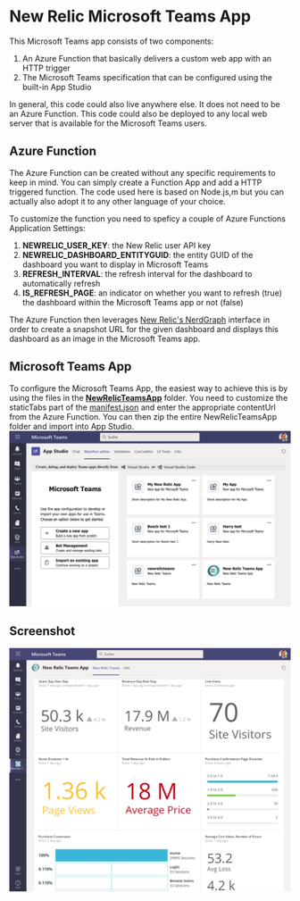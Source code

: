 # New Relic Microsoft Teams App
This Microsoft Teams app consists of two components:
1. An Azure Function that basically delivers a custom web app with an HTTP trigger
2. The Microsoft Teams specification that can be configured using the built-in App Studio

In general, this code could also live anywhere else. It does not need to be an Azure Function. This code could also be deployed to any local web server that is available for the Microsoft Teams users.

## Azure Function
The Azure Function can be created without any specific requirements to keep in mind. You can simply create a Function App and add a HTTP triggered function. The code used here is based on Node.js,m but you can actually also adopt it to any other language of your choice. 

To customize the function you need to speficy a couple of Azure Functions Application Settings:
1. **NEWRELIC_USER_KEY**: the New Relic user API key
2. **NEWRELIC_DASHBOARD_ENTITYGUID**: the entity GUID of the dashboard you want to display in Microsoft Teams
3. **REFRESH_INTERVAL**: the refresh interval for the dashboard to automatically refresh
4. **IS_REFRESH_PAGE**: an indicator on whether you want to refresh (true) the dashboard within the Microsoft Teams app or not (false)

The Azure Function then leverages [New Relic's NerdGraph](https://docs.newrelic.com/docs/apis/nerdgraph/examples/export-dashboards-pdfpng-using-api) interface in order to create a snapshot URL for the given dashboard and displays this dashboard as an image in the Microsoft Teams app.

## Microsoft Teams App
To configure the Microsoft Teams App, the easiest way to achieve this is by using the files in the [**NewRelicTeamsApp**](NewRelicTeamsApp) folder. You need to customize the staticTabs part of the [manifest.json](NewRelicTeamsApp/manifest.json) and enter the appropriate contentUrl from the Azure Function.
You can then zip the entire NewRelicTeamsApp folder and import into App Studio. ![App Studio](app-studio.png)

## Screenshot
![New Relic Teams App](newrelic-ms-teams-apps.png)
